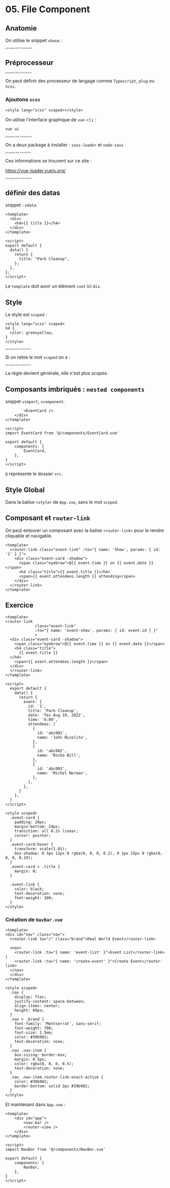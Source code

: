 # 05. File Component

## Anatomie

On utilise le snippet `vbase` :

<img src="assets/Screenshot2020-11-06at06.48.48.png" alt="Screenshot 2020-11-06 at 06.48.48" style="zoom:33%;" />

## Préprocesseur

<img src="assets/Screenshot2020-11-06at06.54.50.png" alt="Screenshot 2020-11-06 at 06.54.50" style="zoom:33%;" />

On peut définir des processeur de langage comme `Typescript`, `plug` ou `Scss`.

### Ajoutons `scss`

```vue
<style lang="scss" scoped></style>
```

On utilise l'interface graphique de `vue-cli` :

```bash
vue ui
```

<img src="assets/Screenshot2020-11-06at06.59.34.png" alt="Screenshot 2020-11-06 at 06.59.34" style="zoom:33%;" />

On a deux package à installer : `sass-loader` et `node-sass`

<img src="assets/Screenshot2020-11-06at07.01.14.png" alt="Screenshot 2020-11-06 at 07.01.14" style="zoom:33%;" />

Ces informations se trouvent sur ce site :

https://vue-loader.vuejs.org/

<img src="assets/Screenshot2020-11-06at07.05.45.png" alt="Screenshot 2020-11-06 at 07.05.45" style="zoom:33%;" />

## définir des datas

snippet : `vdata`.

```vue
<template>
  <div>
    <h4>{{ title }}</h4>
  </div>
</template>

<script>
export default {
  data() {
    return {
      title: "Park Cleanup",
    };
  },
};
</script>
```

Le `template` doit avoir un élément `root` ici `div`.

## Style

Le style est `scoped` :

```vue
<style lang="scss" scoped>
h4 {
  color: greenyellow;
}
</style>
```

<img src="assets/Screenshot2020-11-06at09.57.11-4653114.png" alt="Screenshot 2020-11-06 at 09.57.11" style="zoom:33%;" />

Si on retire le mot `scoped` on a :

<img src="assets/Screenshot2020-11-06at10.01.33.png" alt="Screenshot 2020-11-06 at 10.01.33" style="zoom:33%;" />

La règle devient générale, elle n'est plus _scopée_.

## Composants imbriqués : `nested components`

snippet `vimport`, `vcomponent`.

```vue
        <EventCard />
    </div>
</template>

<script>
import EventCard from '@/components/EventCard.vue'

export default {
    components: {
        EventCard,
    },
}
</script>
```

`@` représente le dossier `src`.

## Style Global

Dans la balise `<style>` de `App.vue`, sans le mot `scoped`.

## Composant et `router-link`

On peut entourer un composant avec la balise `<router-link>` pour le rendre cliquable et navigable.

```vue
<template>
  <router-link class="event-link" :to="{ name: 'Show', params: { id: '1' } }">
    <div class="event-card -shadow">
      <span class="eyebrow">@{{ event.time }} on {{ event.date }}</span>
      <h4 class="title">{{ event.title }}</h4>
      <span>{{ event.attendees.length }} attending</span>
    </div>
  </router-link>
</template>
```



## Exercice

```vue
<template>
<router-link
             class="event-link"
             :to="{ name: 'event-show', params: { id: event.id } }"
             >
  <div class="event-card -shadow">
    <span class="eyebrow">@{{ event.time }} on {{ event.date }}</span>
    <h4 class="title">
      {{ event.title }}
  </h4>
    <span>{{ event.attendees.length }}</span>
  </div>
  </router-link>
</template>

<script>
  export default {
    data() {
      return {
        event: {
          id: '1',
          title: 'Park Cleanup',
          date: 'Tes Aug 19, 2022',
          time: '6:00',
          attendees: [
            {
              id: 'abc001',
              name: 'John Nicolito',
            },
            {
              id: 'abc002',
              name: 'Rocka Bill',
            },
            {
              id: 'abc003',
              name: 'Michel Norman',
            },
          ],
        },
      }
    },
  }
</script>

<style scoped>
  .event-card {
    padding: 20px;
    margin-bottom: 24px;
    transition: all 0.2s linear;
    cursor: pointer;
  }
  .event-card:hover {
    transform: scale(1.01);
    box-shadow: 0 3px 12px 0 rgba(0, 0, 0, 0.2), 0 1px 15px 0 rgba(0, 0, 0, 0.19);
  }
  .event-card > .title {
    margin: 0;
  }

  .event-link {
    color: black;
    text-decoration: none;
    font-weight: 100;
  }
</style>

```



### Création de `NavBar.vue`

```vue
<template>
<div id="nav" class="nav">
  <router-link to="/" class="brand">Real World Event</router-link>

  <nav>
    <router-link :to="{ name: 'event-list' }">Event List</router-link> |
    <router-link :to="{ name: 'create-event' }">Create Event</router-link>
  </nav>
  </div>
</template>

<style scoped>
  .nav {
    display: flex;
    justify-content: space-between;
    align-items: center;
    height: 60px;
  }
  .nav > .brand {
    font-family: 'Montserrat', sans-serif;
    font-weight: 700;
    font-size: 1.5em;
    color: #39b982;
    text-decoration: none;
  }
  .nav .nav-item {
    box-sizing: border-box;
    margin: 0 5px;
    color: rgba(0, 0, 0, 0.5);
    text-decoration: none;
  }
  .nav .nav-item.router-link-exact-active {
    color: #39b982;
    border-bottom: solid 2px #39b982;
  }
</style>
```

Et maintenant dans `App.vue` :

```vue
<template>
    <div id="app">
        <nav-bar />
        <router-view />
    </div>
</template>

<script>
import NavBar from '@/components/NavBar.vue'

export default {
    components: {
        NavBar,
    },
}
</script>
```



